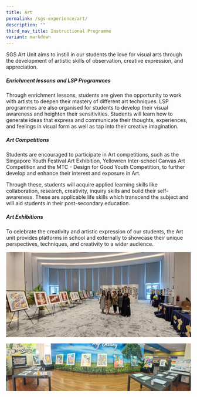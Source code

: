 ```yaml
---
title: Art
permalink: /sgs-experience/art/
description: ""
third_nav_title: Instructional Programme
variant: markdown
---
```

SGS Art Unit aims to instill in our students the love for visual arts through the development of artistic skills of observation, creative expression, and appreciation.

##### Enrichment lessons and LSP Programmes
Through enrichment lessons, students are given the opportunity to work with artists to deepen their mastery of different art techniques. LSP programmes are also organised for students to develop their visual awareness and heighten their sensitivities. Students will learn how to generate ideas that express and communicate their thoughts, experiences, and feelings in visual form as well as tap into their creative imagination.

##### Art Competitions
Students are encouraged to participate in Art competitions, such as the Singapore Youth Festival Art Exhibition, Yellowren Inter-school Canvas Art Competition and the MTC - Design for Good Youth Competition, to further develop and enhance their interest and exposure in Art.

Through these, students will acquire applied learning skills like collaboration, research, creativity, inquiry skills and build their self-awareness. These are applicable life skills which transcend the subject and will aid students in their post-secondary education.

##### Art Exhibitions
To celebrate the creativity and artistic expression of our students, the Art unit provides platforms in school and externally to showcase their unique perspectives, techniques, and creativity to a wider audience. 

![](/images/art2024%20(1).jpeg)

![](/images/art2024%20(2).jpeg)
